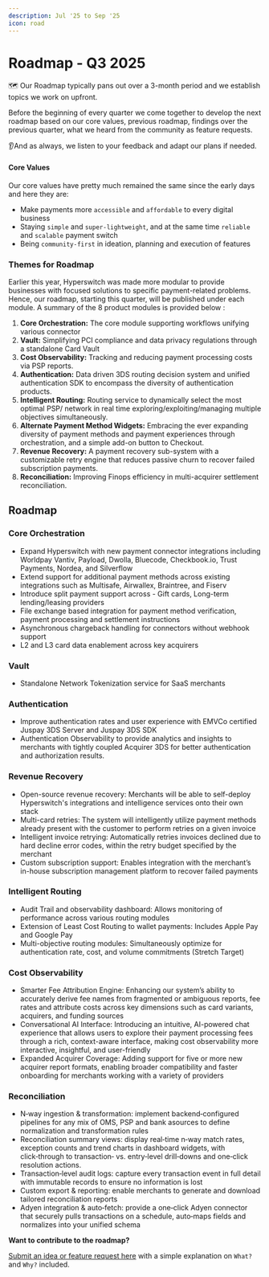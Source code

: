 ```yaml
---
description: Jul '25 to Sep '25
icon: road
---
```


# Roadmap - Q3 2025

🗺️ Our Roadmap typically pans out over a 3-month period and we establish topics we work on upfront.

Before the beginning of every quarter we come together to develop the next roadmap based on our core values, previous roadmap, findings over the previous quarter, what we heard from the community as feature requests.

👂And as always, we listen to your feedback and adapt our plans if needed.

#### Core Values <a href="#core-values" id="core-values"></a>

Our core values have pretty much remained the same since the early days and here they are:

* Make payments more `accessible` and `affordable` to every digital business
* Staying `simple` and `super-lightweight`, and at the same time `reliable` and `scalable` payment switch
* Being `community-first` in ideation, planning and execution of features

### Themes for Roadmap <a href="#themes-for-roadmap" id="themes-for-roadmap"></a>

Earlier this year, Hyperswitch was made more modular to provide businesses with focused solutions to specific payment-related problems. Hence, our roadmap, starting this quarter, will be published under each module. A summary of the 8 product modules is provided below :

1. **Core Orchestration:** The core module supporting workflows unifying various connector
2. **Vault:** Simplifying PCI compliance and data privacy regulations through a standalone Card Vault
3. **Cost Observability:** Tracking and reducing payment processing costs via PSP reports.
4. **Authentication:** Data driven 3DS routing decision system and unified authentication SDK to encompass the diversity of authentication products.
5. **Intelligent Routing:** Routing service to dynamically select the most optimal PSP/ network in real time exploring/exploiting/managing multiple objectives simultaneously.
6. ​​**Alternate Payment Method Widgets:** Embracing the ever expanding diversity of payment methods and payment experiences through orchestration, and a simple add-on button to Checkout.
7. **Revenue Recovery:** A payment recovery sub-system with a customizable retry engine that reduces passive churn to recover failed subscription payments.
8. **Reconciliation:** Improving Finops efficiency in multi-acquirer settlement reconciliation.

## Roadmap <a href="#roadmap" id="roadmap"></a>

### **Core Orchestration**

* Expand Hyperswitch with new payment connector integrations including Worldpay Vantiv, Payload, Dwolla, Bluecode, Checkbook.io, Trust Payments, Nordea, and Silverflow
* Extend support for additional payment methods across existing integrations such as Multisafe, Airwallex, Braintree, and Fiserv
* Introduce split payment support across - Gift cards, Long-term lending/leasing providers
* File exchange based integration for payment method verification, payment processing and settlement instructions
* Asynchronous chargeback handling for connectors without webhook support
* L2 and L3 card data enablement across key acquirers

### **Vault**

* Standalone Network Tokenization service for SaaS merchants

### **Authentication**

* Improve authentication rates and user experience with EMVCo certified Juspay 3DS Server and Juspay 3DS SDK
* Authentication Observability to provide analytics and insights to merchants with tightly coupled Acquirer 3DS for better authentication and authorization results.

### **Revenue Recovery**

* Open-source revenue recovery: Merchants will be able to self-deploy Hyperswitch's integrations and intelligence services onto their own stack
* Multi-card retries: The system will intelligently utilize payment methods already present with the customer to perform retries on a given invoice
* Intelligent invoice retrying: Automatically retries invoices declined due to hard decline error codes, within the retry budget specified by the merchant
* Custom subscription support: Enables integration with the merchant’s in-house subscription management platform to recover failed payments

### **Intelligent Routing**

* Audit Trail and observability dashboard: Allows monitoring of performance across various routing modules
* Extension of Least Cost Routing to wallet payments: Includes Apple Pay and Google Pay
* Multi-objective routing modules: Simultaneously optimize for authentication rate, cost, and volume commitments (Stretch Target)

### **Cost Observability**

* Smarter Fee Attribution Engine: Enhancing our system’s ability to accurately derive fee names from fragmented or ambiguous reports, fee rates and attribute costs across key dimensions such as card variants, acquirers, and funding sources
* Conversational AI Interface: Introducing an intuitive, AI-powered chat experience that allows users to explore their payment processing fees through a rich, context-aware interface, making cost observability more interactive, insightful, and user-friendly
* Expanded Acquirer Coverage: Adding support for five or more new acquirer report formats, enabling broader compatibility and faster onboarding for merchants working with a variety of providers

### Reconciliation

* N‑way ingestion & transformation: implement backend‑configured pipelines for any mix of OMS, PSP and bank asources to define normalization and transformation rules
* Reconciliation summary views: display real‑time n‑way match rates, exception counts and trend charts in dashboard widgets, with click‑through to transaction‑ vs. entry‑level drill‑downs and one‑click resolution actions.
* Transaction‑level audit logs: capture every transaction event in full detail with immutable records to ensure no information is lost
* Custom export & reporting: enable merchants to generate and download tailored reconciliation reports
* Adyen integration & auto‑fetch: provide a one‑click Adyen connector that securely pulls transactions on a schedule, auto‑maps fields and normalizes into your unified schema

**Want to contribute to the roadmap?**

[Submit an idea or feature request here](https://github.com/juspay/hyperswitch/discussions/categories/ideas-feature-requests) with a simple explanation on `What?` and `Why?` included.
